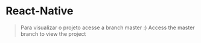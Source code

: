 # React-Native

> Para visualizar o projeto acesse a branch master :)
> Access the master branch to view the project
